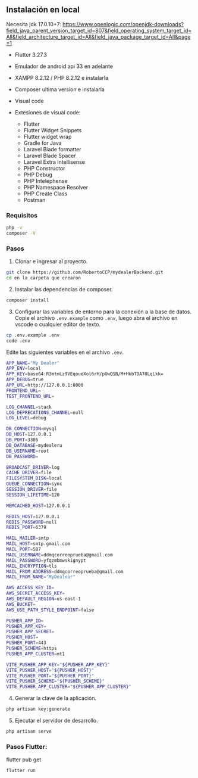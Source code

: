 ## Instalación en local

Necesita jdk 17.0.10+7:
https://www.openlogic.com/openjdk-downloads?field_java_parent_version_target_id=807&field_operating_system_target_id=All&field_architecture_target_id=All&field_java_package_target_id=All&page=1

- Flutter 3.27.3

- Emulador de android api 33 en adelante

- XAMPP 8.2.12 / PHP 8.2.12 e instalarla


- Composer ultima version e instalarla

- Visual code 

- Extesiones de visual code:

	* Flutter
	* Flutter Widget Snippets
	* Flutter widget wrap
	* Gradle for Java
	* Laravel Blade formatter
	* Laravel Blade Spacer
	* Laravel Extra Intellisense
	* PHP Constructor
	* PHP Debug
	* PHP Intelephense
	* PHP Namespace Resolver
	* PHP Create Class
	* Postman

### Requisitos

```sh
php -v
composer -V
```

### Pasos

1. Clonar e ingresar al proyecto.

```sh
git clone https://github.com/RobertoCCP/mydealerBackend.git
cd en la carpeta que crearon
```

2. Instalar las dependencias de composer.

```sh
composer install
```

3. Configurar las variables de entorno para la conexión a la base de datos. Copie el archivo `.env.example` como `.env`, luego abra el archivo en vscode o cualquier editor de texto.

```sh
cp .env.example .env
code .env
```

Edite las siguientes variables en el archivo `.env`.

```sh
APP_NAME="My Dealer"
APP_ENV=local
APP_KEY=base64:R3mtmLz9VEqoueXol6rH/pUwQSB/M+HkbTDA78LqLkk=
APP_DEBUG=true
APP_URL=http://127.0.0.1:8000
FRONTEND_URL=
TEST_FRONTEND_URL=

LOG_CHANNEL=stack
LOG_DEPRECATIONS_CHANNEL=null
LOG_LEVEL=debug

DB_CONNECTION=mysql
DB_HOST=127.0.0.1
DB_PORT=3306
DB_DATABASE=mydealeru
DB_USERNAME=root
DB_PASSWORD=

BROADCAST_DRIVER=log
CACHE_DRIVER=file
FILESYSTEM_DISK=local
QUEUE_CONNECTION=sync
SESSION_DRIVER=file
SESSION_LIFETIME=120

MEMCACHED_HOST=127.0.0.1

REDIS_HOST=127.0.0.1
REDIS_PASSWORD=null
REDIS_PORT=6379

MAIL_MAILER=smtp
MAIL_HOST=smtp.gmail.com
MAIL_PORT=587
MAIL_USERNAME=ddmqcorreoprueba@gmail.com
MAIL_PASSWORD=yfqzmbmwskignypt
MAIL_ENCRYPTION=tls
MAIL_FROM_ADDRESS=ddmqcorreoprueba@gmail.com
MAIL_FROM_NAME="MyDealear"

AWS_ACCESS_KEY_ID=
AWS_SECRET_ACCESS_KEY=
AWS_DEFAULT_REGION=us-east-1
AWS_BUCKET=
AWS_USE_PATH_STYLE_ENDPOINT=false

PUSHER_APP_ID=
PUSHER_APP_KEY=
PUSHER_APP_SECRET=
PUSHER_HOST=
PUSHER_PORT=443
PUSHER_SCHEME=https
PUSHER_APP_CLUSTER=mt1

VITE_PUSHER_APP_KEY="${PUSHER_APP_KEY}"
VITE_PUSHER_HOST="${PUSHER_HOST}"
VITE_PUSHER_PORT="${PUSHER_PORT}"
VITE_PUSHER_SCHEME="${PUSHER_SCHEME}"
VITE_PUSHER_APP_CLUSTER="${PUSHER_APP_CLUSTER}"
```

4. Generar la clave de la aplicación.

```sh
php artisan key:generate
```

5. Ejecutar el servidor de desarrollo.

```sh
php artisan serve
```

### Pasos Flutter:
flutter pub get
```sh
flutter run
